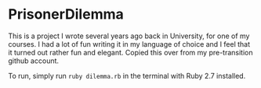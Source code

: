 # PrisonerDilemma
This is a project I wrote several years ago back in University, for one of my courses. I had a lot of fun writing it in my language of choice and I feel that it turned out rather fun and elegant.
Copied this over from  my pre-transition github account.

To run, simply run `ruby dilemma.rb` in the terminal with Ruby 2.7 installed.
